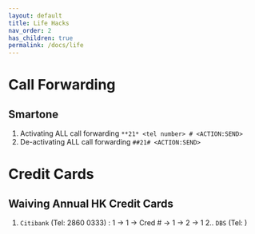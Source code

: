 ```yaml
---
layout: default
title: Life Hacks
nav_order: 2
has_children: true
permalink: /docs/life
---
```


# Call Forwarding

## Smartone
1. Activating ALL call forwarding `**21* <tel number> # <ACTION:SEND>`
2. De-activating ALL call forwarding `##21# <ACTION:SEND>`

# Credit Cards

## Waiving Annual HK Credit Cards
1. `Citibank` (Tel: 2860 0333) : 1 -> 1 -> Cred # -> 1 -> 2 -> 1
2.. `DBS` (Tel: )